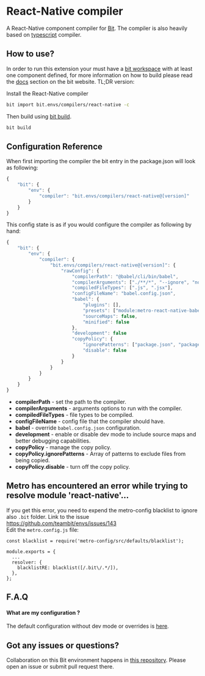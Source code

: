 # React-Native compiler

A React-Native component compiler for [Bit](https://github.com/teambit/bit).
The compiler is also heavily based on [typescript](https://github.com/teambit/envs/blob/master/packages/ts-compiler/README.md) compiler.

## How to use?

In order to run this extension your must have a [bit workspace](https://docs.bit.dev/docs/concepts#bit-workspace) with at least one component defined, for more information on how to build please read the [docs](https://docs.bit.dev/docs/building-components) section on the bit website. TL;DR version:

Install the React-Native compiler

```bash
bit import bit.envs/compilers/react-native -c
```

Then build using [bit build](https://docs.bitsrc.io/docs/cli-build.html).

```bash
bit build
```

## Configuration Reference

When first importing the compiler the bit entry in the package.json will look as following:

```js
{
    "bit": {
        "env": {
            "compiler": "bit.envs/compilers/react-native@[version]"
        }
    }
}
```

This config state is as if you would configure the compiler as following by hand:

```js
{
    "bit": {
        "env": {
            "compiler": {
                "bit.envs/compilers/react-native@[version]": {
                    "rawConfig": {
                        "compilerPath": "@babel/cli/bin/babel",
                        "compilerArguments": ["./**/*", "--ignore", "node_modules,.dependencies,dist", "-d", "dist"],
                        "compiledFileTypes": [".js", ".jsx"],
                        "configFileName": "babel.config.json",
                        "babel": {
                            "plugins": [],
                            "presets": ["module:metro-react-native-babel-preset"],
                            "sourceMaps": false,
                            "minified": false
                        },
                        "development": false
                        "copyPolicy": {
                            "ignorePatterns": ["package.json", "package-lock.json", ".babelrc", "babel.config.js"],
                            "disable": false
                        }
                    }
                }
            }
        }
    }
}
```

- **compilerPath** - set the path to the compiler.
- **compilerArguments** - arguments options to run with the compiler.
- **compiledFileTypes** - file types to be compiled.
- **configFileName** - config file that the compiler should have.
- **babel** - override `babel.config.json` configuration.
- **development** - enable or disable dev mode to include source maps and better debugging capabilities.
- **copyPolicy** - manage the copy policy.
- **copyPolicy.ignorePatterns** - Array of patterns to exclude files from being copied.
- **copyPolicy.disable** - turn off the copy policy.

## Metro has encountered an error while trying to resolve module 'react-native'...

If you get this error, you need to expend the metro-config blacklist to ignore also `.bit` folder.
Link to the issue https://github.com/teambit/envs/issues/143  
Edit the `metro.config.js` file:

```
const blacklist = require('metro-config/src/defaults/blacklist');

module.exports = {
  ...
  resolver: {
    blacklistRE: blacklist([/.bit\/.*/]),
  },
};
```

## F.A.Q

#### What are my configuration ?

The default configuration without dev mode or overrides is [here](./config.md).

## Got any issues or questions?

Collaboration on this Bit environment happens in [this repository](https://github.com/teambit/envs). Please open an issue or submit pull request there.
